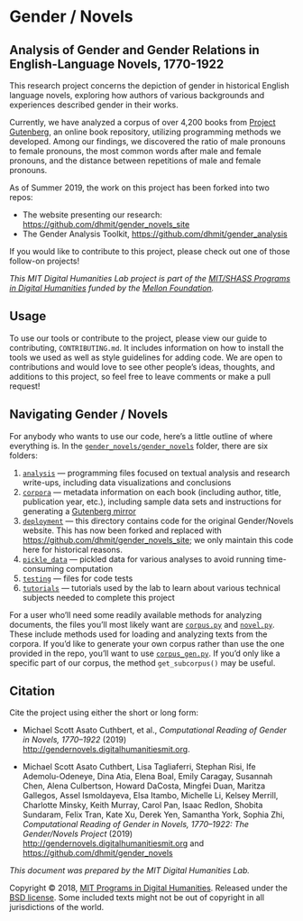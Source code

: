 # Gender / Novels

## Analysis of Gender and Gender Relations in English-Language Novels, 1770-1922

This research project concerns the depiction of gender in historical English language novels, exploring how authors of various backgrounds and experiences described gender in their works.

Currently, we have analyzed a corpus of over 4,200 books from [Project Gutenberg](https://www.gutenberg.org/), an online book repository, utilizing programming methods we developed. Among our findings, we discovered the ratio of male pronouns to female pronouns, the most common words after male and female pronouns, and the distance between repetitions of male and female pronouns.

As of Summer 2019, the work on this project has been forked into two repos:
- The website presenting our research: https://github.com/dhmit/gender_novels_site
- The Gender Analysis Toolkit, https://github.com/dhmit/gender_analysis

If you would like to contribute to this project, please check out one of those follow-on projects!

*This MIT Digital Humanities Lab project is part of the [MIT/SHASS Programs in Digital Humanities](https://digitalhumanities.mit.edu/) funded by the [Mellon Foundation](https://www.mellon.org/).*

## Usage
To use our tools or contribute to the project, please view our guide to contributing, `CONTRIBUTING.md`. It includes information on how to install the tools we used as well as style guidelines for adding code. We are open to contributions and would love to see other people’s ideas, thoughts, and additions to this project, so feel free to leave comments or make a pull request!

## Navigating Gender / Novels

For anybody who wants to use our code, here’s a little outline of where everything is.
In the [`gender_novels/gender_novels`](https://github.com/dhmit/gender_novels/tree/master/gender_novels) folder, there are six folders: 

1. [`analysis`](https://github.com/dhmit/gender_novels/tree/master/gender_novels/analysis) — programming files focused on textual analysis and research write-ups, including data visualizations and conclusions
2. [`corpora`](https://github.com/dhmit/gender_novels/tree/master/gender_novels/corpora) — metadata information on each book (including author, title, publication year, etc.), including sample data sets and instructions for generating a [Gutenberg mirror](https://github.com/dhmit/gender_novels/tree/master/gender_novels/corpora/gutenberg_mirror_sample)
3. [`deployment`](https://github.com/dhmit/gender_novels/tree/master/gender_novels/deployment) — this directory contains code for the original Gender/Novels website. This has now been forked and replaced with https://github.com/dhmit/gender_novels_site; we only maintain this code here for historical reasons.
4. [`pickle_data`](https://github.com/dhmit/gender_novels/tree/master/gender_novels/pickle_data) — pickled data for various analyses to avoid running time-consuming computation
5. [`testing`](https://github.com/dhmit/gender_novels/tree/master/gender_novels/testing) — files for code tests
6. [`tutorials`](https://github.com/dhmit/gender_novels/tree/master/gender_novels/tutorials) — tutorials used by the lab to learn about various technical subjects needed to complete this project

For a user who’ll need some readily available methods for analyzing documents, the files you’ll most likely want are [`corpus.py`](https://github.com/dhmit/gender_novels/blob/master/gender_novels/corpus.py) and [`novel.py`](https://github.com/dhmit/gender_novels/blob/master/gender_novels/novel.py). These include methods used for loading and analyzing texts from the corpora. If you’d like to generate your own corpus rather than use the one provided in the repo, you’ll want to use [`corpus_gen.py`](https://github.com/dhmit/gender_novels/blob/master/gender_novels/corpus_gen.py). If you’d only like a specific part of our corpus, the method `get_subcorpus()` may be useful.  

## Citation

Cite the project using either the short or long form:

* Michael Scott Asato Cuthbert, et al., *Computational Reading of Gender in Novels, 1770–1922* (2019) <http://gendernovels.digitalhumanitiesmit.org>.

* Michael Scott Asato Cuthbert, Lisa Tagliaferri, Stephan Risi, Ife Ademolu-Odeneye, Dina Atia, Elena Boal, Emily Caragay, Susannah Chen, Alena Culbertson, Howard DaCosta, Mingfei Duan, Maritza Gallegos, Assel Ismoldayeva, Elsa Itambo, Michelle Li, Kelsey Merrill, Charlotte Minsky, Keith Murray, Carol Pan, Isaac Redlon, Shobita Sundaram, Felix Tran, Kate Xu, Derek Yen, Samantha York, Sophia Zhi, *Computational Reading of Gender in Novels, 1770–1922: The Gender/Novels Project* (2019) <http://gendernovels.digitalhumanitiesmit.org> and <https://github.com/dhmit/gender_novels>

*This document was prepared by the MIT Digital Humanities Lab.*

Copyright © 2018, [MIT Programs in Digital Humanities](https://digitalhumanities.mit.edu/). Released under the [BSD license](https://github.com/dhmit/gender_novels/blob/master/LICENSE).
Some included texts might not be out of copyright in all jurisdictions of the world.
